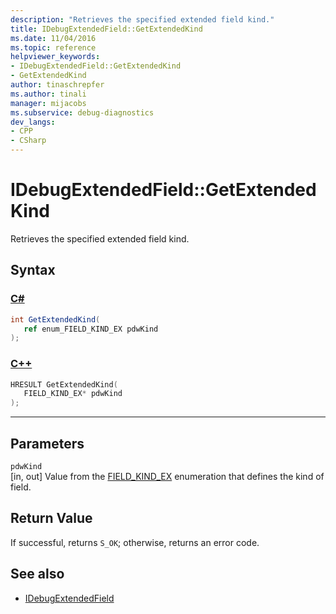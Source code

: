 ```yaml
---
description: "Retrieves the specified extended field kind."
title: IDebugExtendedField::GetExtendedKind
ms.date: 11/04/2016
ms.topic: reference
helpviewer_keywords:
- IDebugExtendedField::GetExtendedKind
- GetExtendedKind
author: tinaschrepfer
ms.author: tinali
manager: mijacobs
ms.subservice: debug-diagnostics
dev_langs:
- CPP
- CSharp
---
```

# IDebugExtendedField::GetExtendedKind

Retrieves the specified extended field kind.

## Syntax

### [C#](#tab/csharp)
```csharp
int GetExtendedKind(
   ref enum_FIELD_KIND_EX pdwKind
);
```
### [C++](#tab/cpp)
```cpp
HRESULT GetExtendedKind(
   FIELD_KIND_EX* pdwKind
);
```
---

## Parameters
`pdwKind`\
[in, out] Value from the [FIELD_KIND_EX](../../../extensibility/debugger/reference/field-kind-ex.md) enumeration that defines the kind of field.

## Return Value
 If successful, returns `S_OK`; otherwise, returns an error code.

## See also
- [IDebugExtendedField](../../../extensibility/debugger/reference/idebugextendedfield.md)
